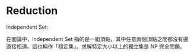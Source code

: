 # Reduction

Independent Set: 

在圖論中，Independent Set 指的是一組頂點，其中任意兩個頂點之間都沒有邊直接相連。這也稱作「穩定集」。求解特定大小以上的獨立集是 NP 完全問題。